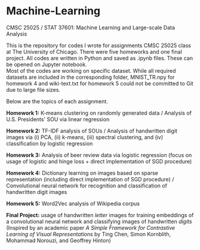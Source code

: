 # Machine-Learning
CMSC 25025 / STAT 37601: Machine Learning and Large-scale Data Analysis

This is the repository for codes I wrote for assignments CMSC 25025 class at The University of Chicago. There were five homeworks and one final project. All codes are written in Python and saved as .ipynb files. These can be opened on Jupyter notebook.  
Most of the codes are working on specific dataset. While all required datasets are included in the corresponding folder, MNIST_TR.npy for homework 4 and wiki-text.txt for homework 5 could not be committed to Git due to large file sizes.    

Below are the topics of each assignment.

**Homework 1:** K-means clustering on randomly generated data / Analysis of U.S. Presidents' SOU via linear regression  

**Homework 2:** TF-IDF analysis of SOUs / Analysis of handwritten digit images via (i) PCA, (ii) k-means, (iii) spectral clustering, and (iv) classification by logistic regression  

**Homework 3:** Analysis of beer review data via logistic regression (focus on usage of logistic and hinge loss + direct implementation of SGD procedure)  

**Homework 4:** Dictionary learning on images based on sparse representation (including direct implementation of SGD procedure) / Convolutional neural network for recognition and classification of handwritten digit images  

**Homework 5:** Word2Vec analysis of Wikipedia corpus  

**Final Project:** usage of handwritten *letter* images for training embeddings of a convolutional neural network and classifying images of handwritten *digits* (Inspired by an academic paper *A Simple Framework for Contrastive Learning of Visual Representations* by Ting Chen, Simon Kornblith, Mohammad Norouzi, and Geoffrey Hinton)
